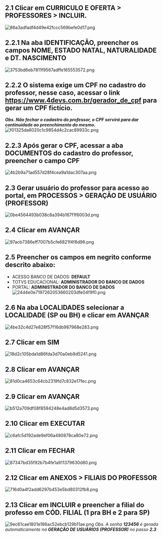 
## 2.1 Clicar em **CURRICULO E OFERTA > PROFESSORES > INCLUIR.**
![86a3adfadf4d49e42fccc569befe0d17.png](../_resources/86a3adfadf4d49e42fccc569befe0d17.png)

## 2.2.1 Na aba **IDENTIFICAÇÃO**, preencher os campos **NOME, ESTADO NATAL, NATURALIDADE e DT. NASCIMENTO**
![3753bd6eb7811f9567adffe165553572.png](../_resources/3753bd6eb7811f9567adffe165553572.png)

## 2.2.2 O sistema exige um CPF no cadastro do professor, nesse caso, acessar o link https://www.4devs.com.br/gerador_de_cpf para gerar  um CPF fictício. 
***Obs. Não fechar o cadastro do professor, o CPF servirá para dar continuidade ao preenchimento do mesmo.*** 
![f01325da6020c1c9854d4c2cac89933c.png](../_resources/f01325da6020c1c9854d4c2cac89933c.png)

## 2.2.3 Após gerar o CPF, acessar a aba **DOCUMENTOS** do cadastro do professor, preencher o campo **CPF**
![4b2b9a71ad557d28f4cea9a1dac307aa.png](../_resources/4b2b9a71ad557d28f4cea9a1dac307aa.png)

## 2.3 Gerar usuário do professor para acesso ao portal, em **PROCESSOS > GERAÇÃO DE USUÁRIO (PROFESSOR)**
![0be4564493b038c8a394b167f1f6003d.png](../_resources/0be4564493b038c8a394b167f1f6003d.png)

## 2.4 Clicar em **AVANÇAR**
![97acb7386eff7007b5cfe6821f4f8d96.png](../_resources/97acb7386eff7007b5cfe6821f4f8d96.png)

## 2.5 Preencher os campos em negrito conforme descrito abaixo:
* ACESSO BANCO DE DADOS: **DEFAULT**
* TOTVS EDUCACIONAL: **ADMINISTRADOR DO BANCO DE DADOS**
* PORTAL: **ADMINISTRADOR DO BANCO DE DADOS**
![24d4e0e7197262053660203dfe04f9f0.png](../_resources/24d4e0e7197262053660203dfe04f9f0.png)

## 2.6 Na aba **LOCALIDADES** selecionar a **LOCALIDADE** (SP ou BH) e clicar em **AVANÇAR**
![4be32c4d27e828f57f16db987968e283.png](../_resources/4be32c4d27e828f57f16db987968e283.png)

## 2.7 Clicar em **SIM**
![18d2c105bda1d86fda3d70a0eb9d5241.png](../_resources/18d2c105bda1d86fda3d70a0eb9d5241.png)

## 2.8 Clicar em **AVANÇAR**
![81d0ca4653c64cb2319fd7c832e17fec.png](../_resources/81d0ca4653c64cb2319fd7c832e17fec.png)

## 2.9 Clicar em **AVANÇAR**
![b512a709df08f8594248e4ad8d5d3573.png](../_resources/b512a709df08f8594248e4ad8d5d3573.png)

## 2.10 Clicar em **EXECUTAR**
![c6afc5d192ade9ef06a480878ca80e72.png](../_resources/c6afc5d192ade9ef06a480878ca80e72.png)

## 2.11 Clicar em **FECHAR**
![87347bd35f92b7b4fe1a911379630d80.png](../_resources/87347bd35f92b7b4fe1a911379630d80.png)

## 2.12 Clicar em **ANEXOS > FILIAIS DO PROFESSOR**
![716d0a4f2add6297b453e5bd80312fb8.png](../_resources/716d0a4f2add6297b453e5bd80312fb8.png)

## 2.13 Clicar em INCLUIR e preencher a filial do professo em **CÓD. FILIAL** (1 pra BH e 2 para SP)
![9ec61cae1801e186ac52ebcb129b11ae.png](../_resources/9ec61cae1801e186ac52ebcb129b11ae.png)
*Obs. A senha **123456** é gerada automaticamente na **GERAÇÃO DE USUÁRIOS (PROFESSOR)** no passo **2.3***





